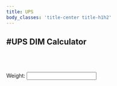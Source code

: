 ```yaml
---
title: UPS
body_classes: 'title-center title-h1h2'
---
```


#UPS DIM Calculator
------------------
<br><br><br>Weight:
<input type="text" class="search">
